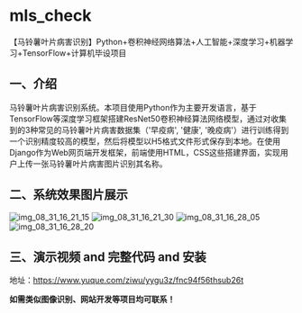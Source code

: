 # mls_check
【马铃薯叶片病害识别】Python+卷积神经网络算法+人工智能+深度学习+机器学习+TensorFlow+计算机毕设项目
## 一、介绍
马铃薯叶片病害识别系统。本项目使用Python作为主要开发语言，基于TensorFlow等深度学习框架搭建ResNet50卷积神经算法网络模型，通过对收集到的3种常见的马铃薯叶片病害数据集（'早疫病', '健康', '晚疫病'）进行训练得到一个识别精度较高的模型，然后将模型以H5格式文件形式保存到本地。在使用Django作为Web网页端开发框架，前端使用HTML，CSS这些搭建界面，实现用户上传一张马铃薯叶片病害图片识别其名称。

## 二、系统效果图片展示
![img_08_31_16_21_15](https://github.com/user-attachments/assets/154f6d53-43d1-418e-9a05-dd06c0d7025c)
![img_08_31_16_21_30](https://github.com/user-attachments/assets/de03a466-0fae-4c56-b652-fe46a98de385)
![img_08_31_16_28_05](https://github.com/user-attachments/assets/1d10f835-c4ff-40d6-8dcc-d39a4f729776)
![img_08_31_16_28_20](https://github.com/user-attachments/assets/f137d76f-1b91-450d-afc3-4bec22bb8d71)

## 三、演示视频 and 完整代码 and 安装
地址：https://www.yuque.com/ziwu/yygu3z/fnc94f56thsub26t

**如需类似图像识别、网站开发等项目均可联系！**

